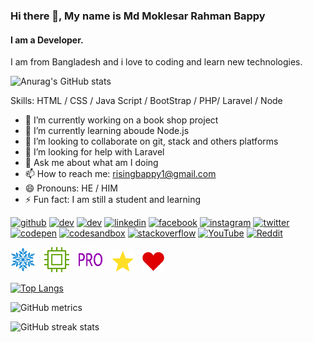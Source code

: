### Hi there 👋, My name is Md Moklesar Rahman Bappy
#### I am a Developer.

I am from Bangladesh and i love to coding and learn new technologies.


![Anurag's GitHub stats](https://github-readme-stats.vercel.app/api?username=Md-Moklesar-Rahman-Bappy&show_icons=true&theme=radical)

Skills: HTML / CSS / Java Script / BootStrap / PHP/ Laravel / Node

- 🔭 I’m currently working on a book shop project 
- 🌱 I’m currently learning aboude Node.js 
- 👯 I’m looking to collaborate on git, stack and others platforms 
- 🤔 I’m looking for help with Laravel 
- 💬 Ask me about what am I doing 
- 📫 How to reach me: risingbappy1@gmail.com 
- 😄 Pronouns: HE / HIM 
- ⚡ Fun fact: I am still a student and learning  


[<img src='https://cdn.jsdelivr.net/npm/simple-icons@3.0.1/icons/github.svg' alt='github' height='30'>](https://github.com/Md-Moklesar-Rahman-Bappy)  [<img src='https://cdn.jsdelivr.net/npm/simple-icons@3.0.1/icons/dev-dot-to.svg' alt='dev' height='30'>](https://dev.to/mdmoklesarrahmanbappy)  [<img src='https://cdn.jsdelivr.net/npm/simple-icons@3.0.1/icons/hashnode.svg' alt='dev' height='30'>](https://hashnode.com/@mdmoklesarrahmanbapp)  [<img src='https://cdn.jsdelivr.net/npm/simple-icons@3.0.1/icons/linkedin.svg' alt='linkedin' height='30'>](https://www.linkedin.com/in/mrbappy/)  [<img src='https://cdn.jsdelivr.net/npm/simple-icons@3.0.1/icons/facebook.svg' alt='facebook' height='30'>](https://www.facebook.com/mr.bappy2)  [<img src='https://cdn.jsdelivr.net/npm/simple-icons@3.0.1/icons/instagram.svg' alt='instagram' height='30'>](https://www.instagram.com/mr.bappy2/)  [<img src='https://cdn.jsdelivr.net/npm/simple-icons@3.0.1/icons/twitter.svg' alt='twitter' height='30'>](https://twitter.com/mr_bappy2)  [<img src='https://cdn.jsdelivr.net/npm/simple-icons@3.0.1/icons/codepen.svg' alt='codepen' height='30'>](https://codepen.io/rising-bappy)  [<img src='https://cdn.jsdelivr.net/npm/simple-icons@3.0.1/icons/codesandbox.svg' alt='codesandbox' height='30'>](https://codesandbox.io/u/Md-Moklesar-Rahman-Bappy)  [<img src='https://cdn.jsdelivr.net/npm/simple-icons@3.0.1/icons/stackoverflow.svg' alt='stackoverflow' height='30'>](https://stackoverflow.com/users/10829351/md-moklasar-rahman-bappy)  [<img src='https://cdn.jsdelivr.net/npm/simple-icons@3.0.1/icons/youtube.svg' alt='YouTube' height='30'>](https://www.youtube.com/channel/UC2ow8WBFyBhq03OO_l2qq5Q)  [<img src='https://cdn.jsdelivr.net/npm/simple-icons@3.0.1/icons/reddit.svg' alt='Reddit' height='30'>](https://www.reddit.com/user/mrbappy2)  

<a href='https://archiveprogram.github.com/'><img src='https://raw.githubusercontent.com/acervenky/animated-github-badges/master/assets/acbadge.gif' width='40' height='40'></a> <a href='https://docs.github.com/en/developers'><img src='https://raw.githubusercontent.com/acervenky/animated-github-badges/master/assets/devbadge.gif' width='40' height='40'></a> <a href='https://github.com/pricing'><img src='https://raw.githubusercontent.com/acervenky/animated-github-badges/master/assets/pro.gif' width='40' height='40'></a> <a href='https://stars.github.com/'><img src='https://raw.githubusercontent.com/acervenky/animated-github-badges/master/assets/starbadge.gif' width='35' height='35'></a> <a href='https://docs.github.com/en/github/supporting-the-open-source-community-with-github-sponsors'><img src='https://raw.githubusercontent.com/acervenky/animated-github-badges/master/assets/sponsorbadge.gif' width='35' height='35'></a> 

[![Top Langs](https://github-readme-stats.vercel.app/api/top-langs/?username=Md-Moklesar-Rahman-Bappy)](https://github.com/anuraghazra/github-readme-stats)

![GitHub metrics](https://metrics.lecoq.io/Md-Moklesar-Rahman-Bappy)  

![GitHub streak stats](https://github-readme-streak-stats.herokuapp.com/?user=Md-Moklesar-Rahman-Bappy)  

